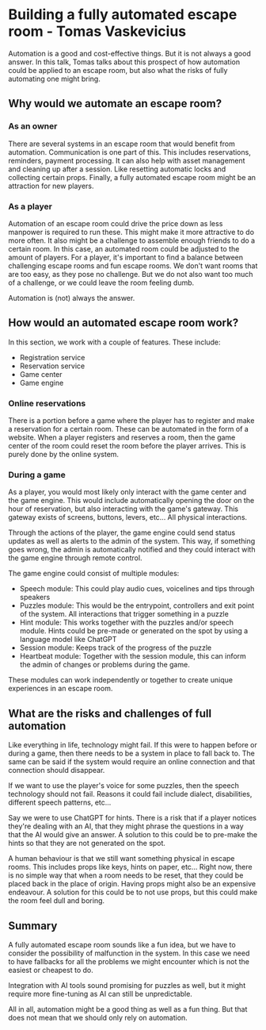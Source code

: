 # Building a fully automated escape room - Tomas Vaskevicius
Automation is a good and cost-effective things. But it is not always a good answer. In this talk, Tomas talks about this prospect of how automation could be applied to an escape room, but also what the risks of fully automating one might bring.

## Why would we automate an escape room?
### As an owner
There are several systems in an escape room that would benefit from automation.
Communication is one part of this. This includes reservations, reminders, payment processing.
It can also help with asset management and cleaning up after a session. Like resetting automatic locks and collecting certain props.
Finally, a fully automated escape room might be an attraction for new players.

### As a player
Automation of an escape room could drive the price down as less manpower is required to run these. This might make it more attractive to do more often. It also might be a challenge to assemble enough friends to do a certain room. In this case, an automated room could be adjusted to the amount of players.
For a player, it's important to find a balance between challenging escape rooms and fun escape rooms. We don't want rooms that are too easy, as they pose no challenge. But we do not also want too much of a challenge, or we could leave the room feeling dumb.

Automation is (not) always the answer.

## How would an automated escape room work?
In this section, we work with a couple of features. These include:
- Registration service
- Reservation service
- Game center
- Game engine

### Online reservations
There is a portion before a game where the player has to register and make a reservation for a certain room.
These can be automated in the form of a website. When a player registers and reserves a room, then the game center of the room could reset the room before the player arrives. This is purely done by the online system.

### During a game
As a player, you would most likely only interact with the game center and the game engine. This would include automatically opening the door on the hour of reservation, but also interacting with the game's gateway. This gateway exists of screens, buttons, levers, etc... All physical interactions.

Through the actions of the player, the game engine could send status updates as well as alerts to the admin of the system. This way, if something goes wrong, the admin is automatically notified and they could interact with the game engine through remote control.

The game engine could consist of multiple modules:
- Speech module: This could play audio cues, voicelines and tips through speakers
- Puzzles module: This would be the entrypoint, controllers and exit point of the system. All interactions that trigger something in a puzzle
- Hint module: This works together with the puzzles and/or speech module. Hints could be pre-made or generated on the spot by using a language model like ChatGPT
- Session module: Keeps track of the progress of the puzzle
- Heartbeat module: Together with the session module, this can inform the admin of changes or problems during the game.

These modules can work independently or together to create unique experiences in an escape room.

## What are the risks and challenges of full automation
Like everything in life, technology might fail. If this were to happen before or during a game, then there needs to be a system in place to fall back to. The same can be said if the system would require an online connection and that connection should disappear.

If we want to use the player's voice for some puzzles, then the speech technology should not fail. Reasons it could fail include dialect, disabilities, different speech patterns, etc...

Say we were to use ChatGPT for hints. There is a risk that if a player notices they're dealing with an AI, that they might phrase the questions in a way that the AI would give an answer. A solution to this could be to pre-make the hints so that they are not generated on the spot.

A human behaviour is that we still want something physical in escape rooms. This includes props like keys, hints on paper, etc...
Right now, there is no simple way that when a room needs to be reset, that they could be placed back in the place of origin. Having props might also be an expensive endeavour. A solution for this could be to not use props, but this could make the room feel dull and boring.

## Summary
A fully automated escape room sounds like a fun idea, but we have to consider the possibility of malfunction in the system. In this case we need to have fallbacks for all the problems we might encounter which is not the easiest or cheapest to do.

Integration with AI tools sound promising for puzzles as well, but it might require more fine-tuning as AI can still be unpredictable.

All in all, automation might be a good thing as well as a fun thing. But that does not mean that we should only rely on automation.
